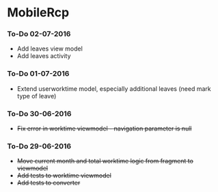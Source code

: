 # MobileRcp

### To-Do 02-07-2016

 - Add leaves view model
 - Add leaves activity 

### To-Do 01-07-2016

 - Extend userworktime model, especially additional leaves (need mark type of leave)

### To-Do 30-06-2016

 - ~~Fix error in worktime viewmodel - navigation parameter is null~~

### To-Do 29-06-2016

 - ~~Move current month and total worktime logic from fragment to viewmodel~~
 - ~~Add tests to worktime viewmodel~~
 - ~~Add tests to converter~~